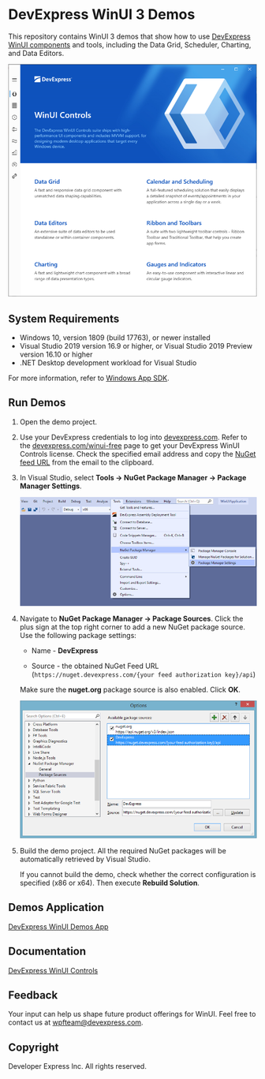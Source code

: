 # DevExpress WinUI 3 Demos

This repository contains WinUI 3 demos that show how to use [DevExpress WinUI components](https://devexpress.com/winui/) and tools, including the Data Grid, Scheduler, Charting, and Data Editors.

<img src="./images/winui-demos.png">

## System Requirements

* Windows 10, version 1809 (build 17763), or newer installed
* Visual Studio 2019 version 16.9 or higher, or Visual Studio 2019 Preview version 16.10 or higher
* .NET Desktop development workload for Visual Studio

For more information, refer to [Windows App SDK](https://docs.microsoft.com/en-us/windows/apps/windows-app-sdk/).

## Run Demos

1. Open the demo project.

2. Use your DevExpress credentials to log into [devexpress.com](https://devexpress.com/). Refer to the [devexpress.com/winui-free](https://devexpress.com/winui-free) page to get your DevExpress WinUI Controls license. Check the specified email address and copy the [NuGet feed URL](xref:116042) from the email to the clipboard.

3. In Visual Studio, select **Tools -> NuGet Package Manager -> Package Manager Settings**.

    <img src="./images/package-manager-settings.png">

4. Navigate to **NuGet Package Manager -> Package Sources**. Click the plus sign at the top right corner to add a new NuGet package source. Use the following package settings:

    * Name - **DevExpress**

    * Source - the obtained NuGet Feed URL (`https://nuget.devexpress.com/{your feed authorization key}/api`)

    Make sure the **nuget.org** package source is also enabled. Click **OK**.
    
    <img src="./images/package-sources.png">

5. Build the demo project. All the required NuGet packages will be automatically retrieved by Visual Studio.

    If you cannot build the demo, check whether the correct configuration is specified (x86 or x64). Then execute **Rebuild Solution**.

## Demos Application

[DevExpress WinUI Demos App](https://demos.devexpress.com/winui/)

## Documentation

[DevExpress WinUI Controls](https://docs.devexpress.com/WinUI/402541/winui-controls)

## Feedback

Your input can help us shape future product offerings for WinUI. Feel free to contact us at wpfteam@devexpress.com.

## Copyright

Developer Express Inc. All rights reserved.
